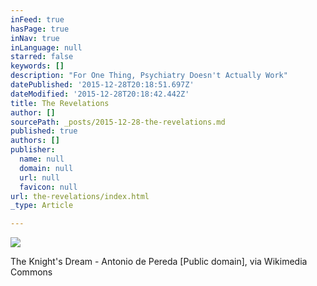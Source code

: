 ```yaml
---
inFeed: true
hasPage: true
inNav: true
inLanguage: null
starred: false
keywords: []
description: "For One Thing, Psychiatry Doesn't Actually Work"
datePublished: '2015-12-28T20:18:51.697Z'
dateModified: '2015-12-28T20:18:42.442Z'
title: The Revelations
author: []
sourcePath: _posts/2015-12-28-the-revelations.md
published: true
authors: []
publisher:
  name: null
  domain: null
  url: null
  favicon: null
url: the-revelations/index.html
_type: Article

---
```

![](https://the-grid-user-content.s3-us-west-2.amazonaws.com/41cd93b2-9bf4-4ba7-b596-1265cdcfb6e0.jpg)

The Knight's Dream - Antonio de Pereda \[Public domain\], via Wikimedia Commons